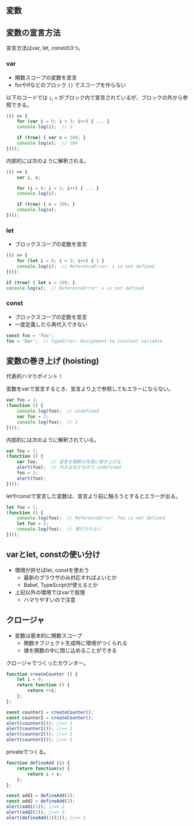 変数
----------------------------------------------------------------

## 変数の宣言方法

宣言方法はvar, let, constの3つ。

### var

- 関数スコープの変数を宣言
- forやifなどのブロック `{}` でスコープを作らない

以下のコードでは `i`, `x` がブロック内で宣言されているが、ブロックの外から参照できる。
```javascript
(() => {
    for (var i = 0; i < 3; i++) { ... }
    console.log(i);  // 3

    if (true) { var x = 100; }
    console.log(x);  // 100
})();
```

内部的には次のように解釈される。
```javascript
(() => {
    var i, x;

    for (i = 0; i < 3; i++) { ... }
    console.log(i);

    if (true) { x = 100; }
    console.log(x);
})();
```

### let

- ブロックスコープの変数を宣言

```javascript
(() => {
    for (let i = 0; i < 3; i++) { 1 }
    console.log(i);  // ReferenceError: i is not defined
})();
```

```javascript
if (true) { let x = 100; }
console.log(x);  // ReferenceError: x is not defined
```

### const

- ブロックスコープの定数を宣言
- 一度定義したら再代入できない

```javascript
const foo = 'foo';
foo = 'bar';  // TypeError: Assignment to constant variable
```


## 変数の巻き上げ (hoisting)

代表的ハマりポイント！

変数をvarで宣言するとき、宣言より上で参照してもエラーにならない。
```javascript
var foo = 1;
(function () {
    console.log(foo);  // undefined
    var foo = 2;
    console.log(foo);  // 2
})();
```

内部的には次のように解釈されている。
```javascript
var foo = 1;
(function () {
    var foo;     // 宣言を関数の先頭に巻き上げる
    alert(foo);  // 代入はまだなので undefined
    foo = 2;
    alert(foo);
})();
```

letやconstで宣言した変数は、宣言より前に触ろうとするとエラーが出る。
```javascript
let foo = 1;
(function () {
    console.log(foo);  // ReferenceError: foo is not defined
    let foo = 2;
    console.log(foo);  // 実行されない
})();
```


## varとlet, constの使い分け

- 環境が許せばlet, constを使おう
  - 最新のブラウザのみ対応すればよいとか
  - Babel, TypeScriptが使えるとか
- 上記以外の環境ではvarで我慢
  - ハマりやすいので注意


## クロージャ

* 変数は基本的に関数スコープ
  * 関数オブジェクト生成時に環境がつくられる
  * 値を関数の中に閉じ込めることができる

クロージャでつくったカウンター。

```javascript
function createCounter () {
    let i = 0;
    return function () {
        return ++i;
    };
};

const counter1 = createCounter();
const counter2 = createCounter();
alert(counter1()); //=> 1
alert(counter1()); //=> 2
alert(counter2()); //=> 1
alert(counter2()); //=> 2
```

privateでつくる。

```javascript
function defineAdd (i) {
    return function(v) {
        return i + v;
    };
};

const add1 = defineAdd(1);
const add2 = defineAdd(2);
alert(add1(1)); //=> 2
alert(add2(1)); //=> 3
alert(defineAdd(1)(2)); //=> 3
```
